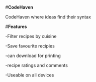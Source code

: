 #**CodeHaven**


CodeHaven where ideas find their syntax

#**Features**


-Filter recipes by cuisine 


-Save favourite recipies 



-can download for printing


-recipe ratings and comments


-Useable on all devices 


